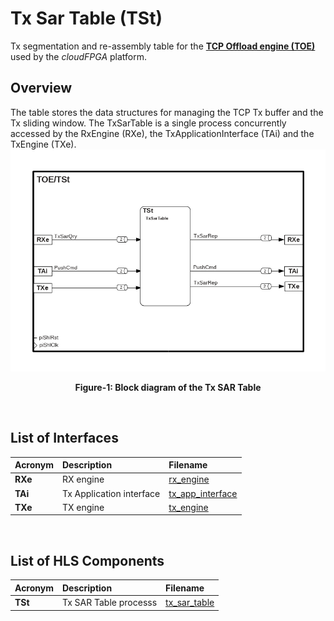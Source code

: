 # Tx Sar Table (TSt)

Tx segmentation and re-assembly table for the **[TCP Offload engine (TOE)](https://github.com/cloudFPGA/cFDK/blob/main/DOC/NTS/./TOE.md)** used by the *cloudFPGA* platform. 

## Overview
The table stores the data structures for managing the TCP Tx buffer and the Tx sliding window.
The TxSarTable is a single process concurrently accessed by the RxEngine (RXe), the TxApplicationInterface (TAi) and the TxEngine (TXe).
![Block diagram of the TOE/TSt](https://github.com/cloudFPGA/cFDK/blob/main/DOC/NTS/./images/Fig-TOE-TSt-Structure.bmp?raw=true#center)
<p align="center"><b>Figure-1: Block diagram of the Tx SAR Table</b></p>
<br>

## List of Interfaces

| Acronym         | Description                                           | Filename
|:----------------|:------------------------------------------------------|:--------------
|  **RXe**        | RX engine                                             | [rx_engine](../../SRA/LIB/SHELL/LIB/hls/NTS/toe/src/rx_engine/src/rx_engine.cpp)
|  **TAi**        | Tx Application interface                              | [tx_app_interface](../../SRA/LIB/SHELL/LIB/hls/NTS/toe/src/tx_app_interface/tx_app_interface.cpp)
|  **TXe**        | TX engine                                             | [tx_engine](../../SRA/LIB/SHELL/LIB/hls/NTS/toe/src/tx_engine/src/tx_engine.cpp)


<br>

## List of HLS Components

| Acronym         | Description                                           | Filename
|:----------------|:------------------------------------------------------|:--------------
| **TSt**         | Tx SAR Table processs                                 | [tx_sar_table](../../SRA/LIB/SHELL/LIB/hls/NTS/toe/src/tx_sar_table/tx_sar_table.cpp)

<br>
